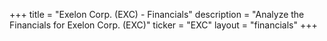 +++
title = "Exelon Corp. (EXC) - Financials"
description = "Analyze the Financials for Exelon Corp. (EXC)"
ticker = "EXC"
layout = "financials"
+++

